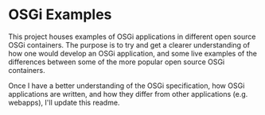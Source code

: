 # OSGi Examples

This project houses examples of OSGi applications in different open source OSGi containers.  The purpose is to try and get a clearer understanding of how
one would develop an OSGi application, and some live examples of the differences between some of the more popular open source OSGi containers.
<br/>

Once I have a better understanding of the OSGi specification, how OSGi applications are written, and how they differ from other applications (e.g. webapps),
I'll update this readme.
